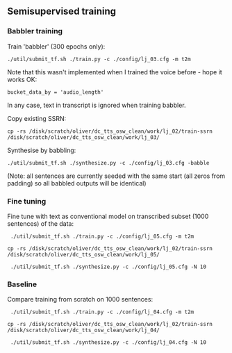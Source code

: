 ## Semisupervised training

### Babbler training

Train 'babbler' (300 epochs only):

```
./util/submit_tf.sh ./train.py -c ./config/lj_03.cfg -m t2m 
```

Note that this wasn't implemented when I trained the voice before - hope it works OK:

```
bucket_data_by = 'audio_length'  
```

In any case, text in transcript is ignored when training babbler.

Copy existing SSRN:

```
cp -rs /disk/scratch/oliver/dc_tts_osw_clean/work/lj_02/train-ssrn /disk/scratch/oliver/dc_tts_osw_clean/work/lj_03/
```

Synthesise by babbling:

```
./util/submit_tf.sh ./synthesize.py -c ./config/lj_03.cfg -babble
```

(Note: all sentences are currently seeded with the same start (all zeros from padding) so all babbled outputs will be identical)


### Fine tuning 

Fine tune with text as conventional model on transcribed subset (1000 sentences) of the data:

```
 ./util/submit_tf.sh ./train.py -c ./config/lj_05.cfg -m t2m  

cp -rs /disk/scratch/oliver/dc_tts_osw_clean/work/lj_02/train-ssrn /disk/scratch/oliver/dc_tts_osw_clean/work/lj_05/

 ./util/submit_tf.sh ./synthesize.py -c ./config/lj_05.cfg -N 10
```

### Baseline

Compare training from scratch on 1000 sentences:

```
 ./util/submit_tf.sh ./train.py -c ./config/lj_04.cfg -m t2m     

cp -rs /disk/scratch/oliver/dc_tts_osw_clean/work/lj_02/train-ssrn /disk/scratch/oliver/dc_tts_osw_clean/work/lj_04/

 ./util/submit_tf.sh ./synthesize.py -c ./config/lj_04.cfg -N 10

```



